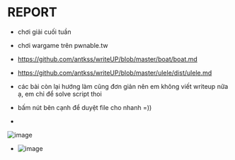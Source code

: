 # REPORT
- chơi giải cuối tuần
- chơi wargame trên pwnable.tw

- https://github.com/antkss/writeUP/blob/master/boat/boat.md
- https://github.com/antkss/writeUP/blob/master/ulele/dist/ulele.md
- các bài còn lại hướng làm cũng đơn giản nên em không viết writeup nữa ạ, em chỉ để solve script thoi
- bấm nút bên cạnh để duyệt file cho nhanh =))
- 
![image](https://github.com/user-attachments/assets/19fed63d-5f6f-4525-b252-232c7ba54c0b)






























- ![image](https://github.com/user-attachments/assets/14259341-9437-4625-bfc2-670db6bde587)
